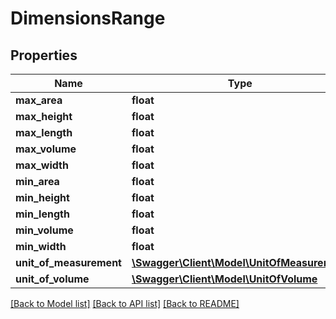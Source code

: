 # DimensionsRange

## Properties
Name | Type | Description | Notes
------------ | ------------- | ------------- | -------------
**max_area** | **float** |  | [optional] 
**max_height** | **float** |  | [optional] 
**max_length** | **float** |  | [optional] 
**max_volume** | **float** |  | [optional] 
**max_width** | **float** |  | [optional] 
**min_area** | **float** |  | [optional] 
**min_height** | **float** |  | [optional] 
**min_length** | **float** |  | [optional] 
**min_volume** | **float** |  | [optional] 
**min_width** | **float** |  | [optional] 
**unit_of_measurement** | [**\Swagger\Client\Model\UnitOfMeasurement**](UnitOfMeasurement.md) |  | [optional] 
**unit_of_volume** | [**\Swagger\Client\Model\UnitOfVolume**](UnitOfVolume.md) |  | [optional] 

[[Back to Model list]](../README.md#documentation-for-models) [[Back to API list]](../README.md#documentation-for-api-endpoints) [[Back to README]](../README.md)


